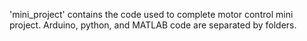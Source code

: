 'mini_project' contains the code used to complete motor control mini project.
Arduino, python, and MATLAB code are separated by folders.
